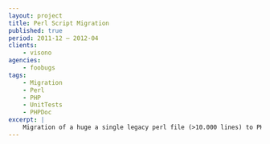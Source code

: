 ```yaml
---
layout: project
title: Perl Script Migration
published: true
period: 2011-12 – 2012-04
clients:
    - visono
agencies:
    - foobugs
tags:
    - Migration
    - Perl
    - PHP
    - UnitTests
    - PHPDoc
excerpt: |
    Migration of a huge a single legacy perl file (>10.000 lines) to PHP using unit-tests (PHPUnit) and standardized documentation (PHPDoc)
---
```

